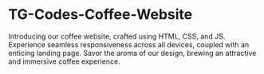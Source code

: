 # TG-Codes-Coffee-Website
Introducing our coffee website, crafted using HTML, CSS, and JS. Experience seamless responsiveness across all devices, coupled with an enticing landing page. Savor the aroma of our design, brewing an attractive and immersive coffee experience.
